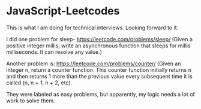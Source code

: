 # JavaScript-Leetcodes
This is what I am doing for technical interviews. Looking forward to it.

I did one problem for sleep- https://leetcode.com/problems/sleep/
(Given a positive integer millis, write an asynchronous function that sleeps for millis milliseconds. It can resolve any value.)

Another problem is: https://leetcode.com/problems/counter/
(Given an integer n, return a counter function. This counter function initially returns n and then returns 1 more than the previous value every subsequent time it is called (n, n + 1, n + 2, etc).

They were labeled as easy problems, but apparently, my logic needs a lot of work to solve them.
